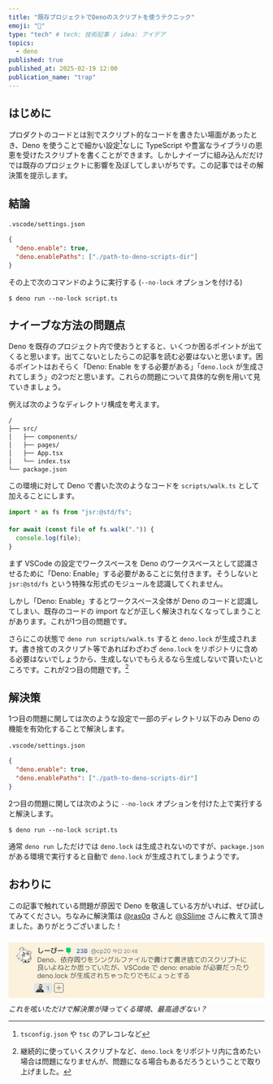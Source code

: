 ```yaml
---
title: "既存プロジェクトでDenoのスクリプトを使うテクニック"
emoji: "🦕"
type: "tech" # tech: 技術記事 / idea: アイデア
topics:
  - deno
published: true
published_at: 2025-02-19 12:00
publication_name: "trap"
---
```


## はじめに

プロダクトのコードとは別でスクリプト的なコードを書きたい場面があったとき、Deno を使うことで細かい設定[^1]なしに TypeScript や豊富なライブラリの恩恵を受けたスクリプトを書くことができます。しかしナイーブに組み込んだだけでは既存のプロジェクトに影響を及ぼしてしまいがちです。この記事ではその解決策を提示します。

[^1]: `tsconfig.json` や `tsc` のアレコレなど

## 結論

`.vscode/settings.json`

```json
{
  "deno.enable": true,
  "deno.enablePaths": ["./path-to-deno-scripts-dir"]
}
```

その上で次のコマンドのように実行する (`--no-lock` オプションを付ける)

```
$ deno run --no-lock script.ts
```

## ナイーブな方法の問題点

Deno を既存のプロジェクト内で使おうとすると、いくつか困るポイントが出てくると思います。出てこないとしたらこの記事を読む必要はないと思います。困るポイントはおそらく「Deno: Enable をする必要がある」「`deno.lock` が生成されてしまう」の2つだと思います。これらの問題について具体的な例を用いて見ていきましょう。

例えば次のようなディレクトリ構成を考えます。

```
/
├── src/
│   ├── components/
│   ├── pages/
│   ├── App.tsx
│   └── index.tsx
└── package.json
```

この環境に対して Deno で書いた次のようなコードを `scripts/walk.ts` として加えることにします。

```ts
import * as fs from "jsr:@std/fs";

for await (const file of fs.walk(".")) {
  console.log(file);
}
```

まず VSCode の設定でワークスペースを Deno のワークスペースとして認識させるために「Deno: Enable」する必要があることに気付きます。そうしないと `jsr:@std/fs` という特殊な形式のモジュールを認識してくれません。

しかし「Deno: Enable」するとワークスペース全体が Deno のコードと認識してしまい、既存のコードの import などが正しく解決されなくなってしまうことがあります。これが1つ目の問題です。

さらにこの状態で `deno run scripts/walk.ts` すると `deno.lock` が生成されます。書き捨てのスクリプト等であればわざわざ `deno.lock` をリポジトリに含める必要はないでしょうから、生成しないでもらえるなら生成しないで貰いたいところです。これが2つ目の問題です。[^2]

[^2]: 継続的に使っていくスクリプトなど、`deno.lock` をリポジトリ内に含めたい場合は問題になりませんが、問題になる場合もあるだろうということで取り上げました。

## 解決策

1つ目の問題に関しては次のような設定で一部のディレクトリ以下のみ Deno の機能を有効化することで解決します。

`.vscode/settings.json`

```json
{
  "deno.enable": true,
  "deno.enablePaths": ["./path-to-deno-scripts-dir"]
}
```

2つ目の問題に関しては次のように `--no-lock` オプションを付けた上で実行すると解決します。

```
$ deno run --no-lock script.ts
```

通常 `deno run` しただけでは `deno.lock` は生成されないのですが、`package.json` がある環境で実行すると自動で `deno.lock` が生成されてしまうようです。

## おわりに

この記事で触れている問題が原因で Deno を敬遠している方がいれば、ぜひ試してみてください。ちなみに解決策は [@ras0q](https://x.com/ras0q) さんと [@SSlime](https://x.com/_SSlime) さんに教えて頂きました。ありがとうございました！

![「Deno、依存周りをシングルファイルで書けて書き捨てのスクリプトに良いよねとか思っていたが、VSCode で deno: enable が必要だったり deno.lock が生成されちゃったりでもにょっとする」という cp20 による投稿](/images/traq-deno-post.png)
*これを呟いただけで解決策が降ってくる環境、最高過ぎない？*
